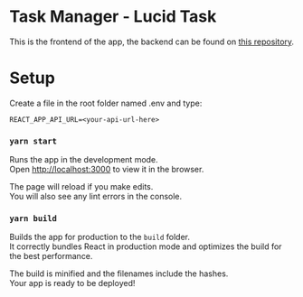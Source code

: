 # Task Manager - Lucid Task

This is the frontend of the app, the backend can be found on [this repository](https://github.com/lucas-santosP/task-manager-backend). 

# Setup

Create a file in the root folder named .env and type:

```
REACT_APP_API_URL=<your-api-url-here>
```

### `yarn start`

Runs the app in the development mode.\
Open [http://localhost:3000](http://localhost:3000) to view it in the browser.

The page will reload if you make edits.\
You will also see any lint errors in the console.

### `yarn build`

Builds the app for production to the `build` folder.\
It correctly bundles React in production mode and optimizes the build for the best performance.

The build is minified and the filenames include the hashes.\
Your app is ready to be deployed!

